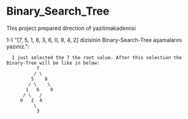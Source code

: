 # Binary_Search_Tree
This project prepared direction of yazilimakademisi

1-) "[7, 5, 1, 8, 3, 6, 0, 9, 4, 2] dizisinin Binary-Search-Tree aşamalarını yazınız.":
      
      I just selected the 7 the root value. After this selection the Binary-Tree will be like in below:
               7
              / \
             5    8
            / \    \
           1   6    9
          / \   /    
         0   2  4
              \
               3
